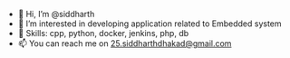 - 👋 Hi, I’m @siddharth
- 👀 I’m interested in developing application related to Embedded system 
- 🌱 Skills: cpp, python, docker, jenkins, php, db
- 📫 You can reach me on 25.siddharthdhakad@gmail.com

<!---
sidh261805/sidh261805 is a ✨ special ✨ repository because its `README.md` (this file) appears on your GitHub profile.
You can click the Preview link to take a look at your changes.
--->
